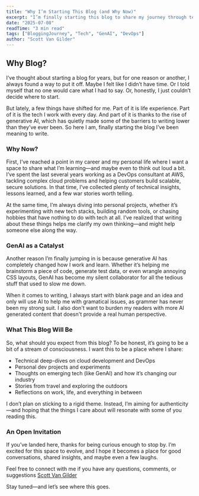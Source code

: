```yaml
---
title: "Why I’m Starting This Blog (and Why Now)"
excerpt: "I’m finally starting this blog to share my journey through tech, personal projects, and life. GenAI has helped me cut through the noise and just begin writing. Expect a stream of thoughts on cloud development, travel, and the outdoors—and maybe help others along the way. Thanks for joining me on this ride!"
date: "2025-07-08"
readTime: "3 min read"
tags: ["BloggingJourney", "Tech", "GenAI", "DevOps"]
author: "Scott Van Gilder"
---
```


## Why Blog?

I’ve thought about starting a blog for years, but for one reason or another, I always found a way to put it off. Maybe I felt like I didn’t have time. Or I told myself that no one would care what I had to say. Or, honestly, I just couldn’t decide where to start.

But lately, a few things have shifted for me. Part of it is life experience. Part of it is the tech I work with every day. And part of it is thanks to the rise of generative AI, which has quietly made some of the barriers to writing lower than they’ve ever been. So here I am, finally starting the blog I’ve been meaning to write.



### Why Now?

First, I’ve reached a point in my career and my personal life where I want a space to share what I’m learning—and maybe even to think out loud a bit. I’ve spent the last several years working as a DevOps consultant at AWS, tackling complex cloud problems and helping customers build scalable, secure solutions. In that time, I’ve collected plenty of technical insights, lessons learned, and a few war stories worth telling.

At the same time, I’m always diving into personal projects, whether it’s experimenting with new tech stacks, building random tools, or chasing hobbies that have nothing to do with tech at all. I’ve realized that writing about these things helps me clarify my own thinking—and might help someone else along the way.



### GenAI as a Catalyst

Another reason I’m finally jumping in is because generative AI has completely changed how I work and learn. Whether it’s helping me brainstorm a piece of code, generate test data, or even wrangle annoying CSS layouts, GenAI has become my silent collaborator for all the tedious stuff that used to slow me down.

When it comes to writing, I always start with blank page and an idea and only will use AI to help me with gramatical issues, as grammer has never been my strong suit. I also don't want to burden my readers with more AI generated content that doesn't provide a real human perspective.



### What This Blog Will Be

So, what should you expect from this blog? To be honest, it’s going to be a bit of a stream of consciousness. I want this to be a place where I share:

* Technical deep-dives on cloud development and DevOps
* Personal dev projects and experiments
* Thoughts on emerging tech (like GenAI) and how it’s changing our industry
* Stories from travel and exploring the outdoors
* Reflections on work, life, and everything in between

I don’t plan on sticking to a rigid theme. Instead, I’m aiming for authenticity—and hoping that the things I care about will resonate with some of you reading this.



### An Open Invitation

If you’ve landed here, thanks for being curious enough to stop by. I’m excited for this space to evolve, and I hope it becomes a place for good conversations, shared insights, and maybe even a few laughs.

Feel free to connect with me if you have any questions, comments, or suggestions [Scott Van Gilder](https://scottvangilder.com/#contact)

Stay tuned—and let’s see where this goes.




